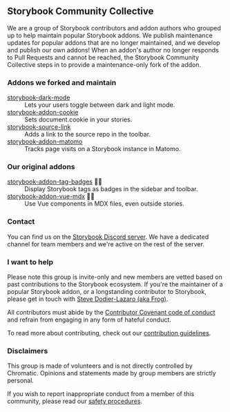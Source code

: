 ## Storybook Community Collective

We are a group of Storybook contributors and addon authors who grouped up to help maintain popular Storybook addons. We publish maintenance updates for popular addons that are no longer maintained, and we develop and publish our own addons! When an addon's author no longer responds to Pull Requests and cannot be reached, the Storybook Community Collective steps in to provide a maintenance-only fork of the addon.

### Addons we forked and maintain

<dl>
  <dt><a href="https://github.com/storybook-community/storybook-dark-mode">storybook-dark-mode</a></dt>
  <dd>Lets your users toggle between dark and light mode.</dd>
  <dt><a href="https://github.com/storybook-community/storybook-addon-cookie">storybook-addon-cookie</a></dt>
  <dd>Sets document.cookie in your stories.</dd>
  <dt><a href="https://github.com/storybook-community/storybook-source-link">storybook-source-link</a></dt>
  <dd>Adds a link to the source repo in the toolbar.</dd>
  <dt><a href="https://github.com/storybook-community/storybook-addon-matomo">storybook-addon-matomo</a></dt>
  <dd>Tracks page visits on a Storybook instance in Matomo.</dd>
</dl>

### Our original addons

<dl>
  <dt><a href="https://github.com/Sidnioulz/storybook-addon-tag-badges">storybook-addon-tag-badges</a> <span title="Hosted outside the organization">⛓️‍💥</span></dt>
  <dd>Display Storybook tags as badges in the sidebar and toolbar.</dd>
  <dt><a href="https://github.com/Sidnioulz/storybook-addon-vue-mdx">storybook-addon-vue-mdx</a>  <span title="Hosted outside the organization">⛓️‍💥</span></dt>
  <dd>Use Vue components in MDX files, even outside stories.</dd>
</dl>

### Contact

You can find us on the [Storybook Discord server](https://discord.gg/invite/storybook). We have a dedicated channel for team members and we're active on the rest of the server.

### I want to help

Please note this group is invite-only and new members are vetted based on past contributions to the Storybook ecosystem. If you're the maintainer of a popular Storybook addon, or a longstanding contributor to Storybook, please get in touch with [Steve Dodier-Lazaro (aka Frog)](https://github.com/sidnioulz).

All contributors must abide by the [Contributor Covenant code of conduct](https://github.com/storybook-community/.github/blob/main/profile/CODE_OF_CONDUCT.md) and refrain from engaging in any form of hateful conduct.

To read more about contributing, check out our [contribution guidelines](https://github.com/storybook-community/.github/blob/main/profile/CONTRIBUTE.md).

### Disclaimers

This group is made of volunteers and is not directly controlled by Chromatic. Opinions and statements made by group members are strictly personal.

If you wish to report inappropriate conduct from a member of this community, please read our [safety procedures](https://github.com/storybook-community/.github/blob/main/profile/SAFETY.md).
